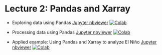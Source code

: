 # Lecture 2: Pandas and Xarray #


* Exploring data using Pandas [Jupyter nbviewer](http://nbviewer.ipython.org/github/DS4Earth/sp2020/blob/master/notebooks/Lecture_2/exploring-data-using-pandas.ipynb) [![Colab](https://colab.research.google.com/assets/colab-badge.svg)](https://colab.research.google.com/github/DS4Earth/sp2020/blob/master/notebooks/Lecture_2/exploring-data-using-pandas.ipynb)

* Processing data using Pandas [Jupyter nbviewer](http://nbviewer.ipython.org/github/DS4Earth/sp2020/blob/master/notebooks/Lecture_2/processing-data-with-pandas.ipynb) [![Colab](https://colab.research.google.com/assets/colab-badge.svg)](https://colab.research.google.com/github/DS4Earth/sp2020/blob/master/notebooks/Lecture_2/processing-data-with-pandas.ipynb)

* Applied example: Using Pandas and Xarray to analyze El Niño [Jupyter nbviewer](http://nbviewer.ipython.org/github/DS4Earth/sp2020/blob/master/notebooks/Lecture_2/noaa_ersst.ipynb) [![Colab](https://colab.research.google.com/assets/colab-badge.svg)](https://colab.research.google.com/github/DS4Earth/sp2020/blob/master/notebooks/Lecture_2/noaa_ersst.ipynb)


